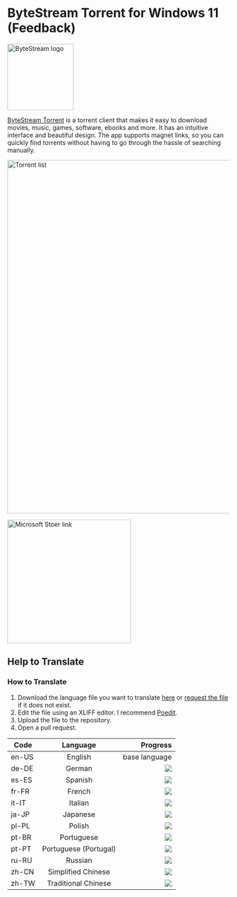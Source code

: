 
# ByteStream Torrent for Windows 11 (Feedback)
 
<img src="assets/images/bst-icon.png" alt="ByteStream logo" width="150"/> 

<a href="https://luandersonn.com/bytestream/">ByteStream Torrent</a> is a torrent client that makes it easy to download movies, music, games, software, ebooks and more. It has an intuitive interface and beautiful design. The app supports magnet links, so you can quickly find torrents without having to go through the hassle of searching manually.

<img src="assets/images/bst-screenshot-light.png" alt="Torrent list" width="800" loading="lazy" />

<a href="https://www.microsoft.com/store/apps/9PJT9PBVG7K8"><img  src="https://luandersonn.com/images/microsoft-store.png" alt="Microsoft Stoer link" width="280" loading="lazy" /></a>

## Help to Translate

### How to Translate
1. Download the language file you want to translate [here](translations/) or [request the file](https://github.com/luandersonn/TorrentClient-feedback/issues/new) if it does not exist.
2. Edit the file using an XLIFF editor. I recommend [Poedit](https://poedit.net/).
3. Upload the file to the repository.
4. Open a pull request.

| Code  | Language | Progress |
|------ |:--------:|-----:|
| en-US | English | base language |
| de-DE | German | ![](https://us-central1-progress-markdown.cloudfunctions.net/progress/0)
| es-ES | Spanish | ![](https://us-central1-progress-markdown.cloudfunctions.net/progress/91)
| fr-FR | French | ![](https://us-central1-progress-markdown.cloudfunctions.net/progress/0)
| it-IT | Italian | ![](https://us-central1-progress-markdown.cloudfunctions.net/progress/0)
| ja-JP | Japanese | ![](https://us-central1-progress-markdown.cloudfunctions.net/progress/0)
| pl-PL | Polish | ![](https://us-central1-progress-markdown.cloudfunctions.net/progress/0)
| pt-BR | Portuguese | ![](https://us-central1-progress-markdown.cloudfunctions.net/progress/100)
| pt-PT | Portuguese (Portugal) | ![](https://us-central1-progress-markdown.cloudfunctions.net/progress/100)
| ru-RU | Russian | ![](https://us-central1-progress-markdown.cloudfunctions.net/progress/100)
| zh-CN | Simplified Chinese | ![](https://us-central1-progress-markdown.cloudfunctions.net/progress/100)
| zh-TW | Traditional Chinese | ![](https://us-central1-progress-markdown.cloudfunctions.net/progress/0)